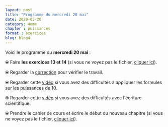 ```yaml
---
layout: post
title: "Programme du mercredi 20 mai"
date: 2020-05-20
category: 4eme
chapter : puissances
format : exercices
blog: blog4
---
```


Voici le programme du <b>mercredi 20 mai</b> :

⦿ Faire <b>les exercices 13 et 14</b> (si vous ne voyez pas le fichier, <a href="/exercices/4eme/4eme_exercices_mercredi_20_mai_2020.pdf">cliquer ici</a>). 

<object data="/exercices/4eme/4eme_exercices_mercredi_20_mai_2020.pdf" width="100%" height="500" type='application/pdf'></object>

⦿ Regarder la <a class="correction" href="/exercices/4eme/4eme_exercices_mercredi_20_mai_2020_corrections.pdf">correction</a> pour vérifier le travail.

⦿ Regarder cette <a class="video" href="https://youtu.be/GWz5_veC12U">vidéo</a> si vous avez des difficultés à appliquer les formules sur les puissances de 10.

⦿ Regarder cette <a class="video" href="https://youtu.be/tzhNCpLRtCY">vidéo</a> si vous avez des difficultés avec l'écriture scientifique.

⦿  Prendre le cahier de cours et écrire le début du nouveau chapitre (si vous ne voyez pas le fichier, <a href="/cours/4eme/4eme_chapitre_7_équations.pdf">cliquer ici</a>). 

<object data="/cours/4eme/4eme_chapitre_7_équations.pdf" width="100%" height="500" type='application/pdf'></object>
